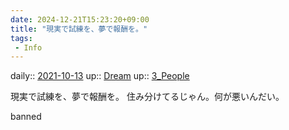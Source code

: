 ```yaml
---
date: 2024-12-21T15:23:20+09:00
title: "現実で試練を、夢で報酬を。"
tags:
 - Info
---
```


daily:: [2021-10-13](/Daily_Note/2021-10-13.md)
up:: [Dream](Bar/Novel/Topics/Dream.md)
up:: [3_People](Bar/Novel/Nacaria/3_People.md)

現実で試練を、夢で報酬を。
住み分けてるじゃん。何が悪いんだい。

banned